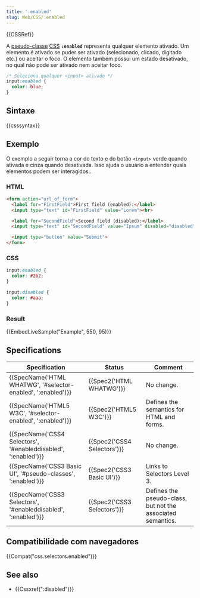 ```yaml
---
title: ':enabled'
slug: Web/CSS/:enabled
---
```

{{CSSRef}}

A [pseudo-classe](/pt-BR/docs/Web/CSS/Pseudo-classes) [CSS](/pt-BR/docs/Web/CSS) **`:enabled`** representa qualquer elemento ativado. Um elemento é ativado se puder ser ativado (selecionado, clicado, digitado etc.) ou aceitar o foco. O elemento também possui um estado desativado, no qual não pode ser ativado nem aceitar foco.

```css
/* Seleciona qualquer <input> ativado */
input:enabled {
  color: blue;
}
```

## Sintaxe

{{csssyntax}}

## Exemplo

O exemplo a seguir torna a cor do texto e do botão `<input>` verde quando ativada e cinza quando desativada. Isso ajuda o usuário a entender quais elementos podem ser interagidos..

### HTML

```html
<form action="url_of_form">
  <label for="FirstField">First field (enabled):</label>
  <input type="text" id="FirstField" value="Lorem"><br>

  <label for="SecondField">Second field (disabled):</label>
  <input type="text" id="SecondField" value="Ipsum" disabled="disabled"><br>

  <input type="button" value="Submit">
</form>
```

### CSS

```css
input:enabled {
  color: #2b2;
}

input:disabled {
  color: #aaa;
}
```

### Result

{{EmbedLiveSample("Example", 550, 95)}}

## Specifications

| Specification                                                                        | Status                               | Comment                                                     |
| ------------------------------------------------------------------------------------ | ------------------------------------ | ----------------------------------------------------------- |
| {{SpecName('HTML WHATWG', '#selector-enabled', ':enabled')}}     | {{Spec2('HTML WHATWG')}}     | No change.                                                  |
| {{SpecName('HTML5 W3C', '#selector-enabled', ':enabled')}}         | {{Spec2('HTML5 W3C')}}         | Defines the semantics for HTML and forms.                   |
| {{SpecName('CSS4 Selectors', '#enableddisabled', ':enabled')}} | {{Spec2('CSS4 Selectors')}} | No change.                                                  |
| {{SpecName('CSS3 Basic UI', '#pseudo-classes', ':enabled')}}     | {{Spec2('CSS3 Basic UI')}} | Links to Selectors Level 3.                                 |
| {{SpecName('CSS3 Selectors', '#enableddisabled', ':enabled')}} | {{Spec2('CSS3 Selectors')}} | Defines the pseudo-class, but not the associated semantics. |

## Compatibilidade com navegadores

{{Compat("css.selectors.enabled")}}

## See also

- {{Cssxref(":disabled")}}

